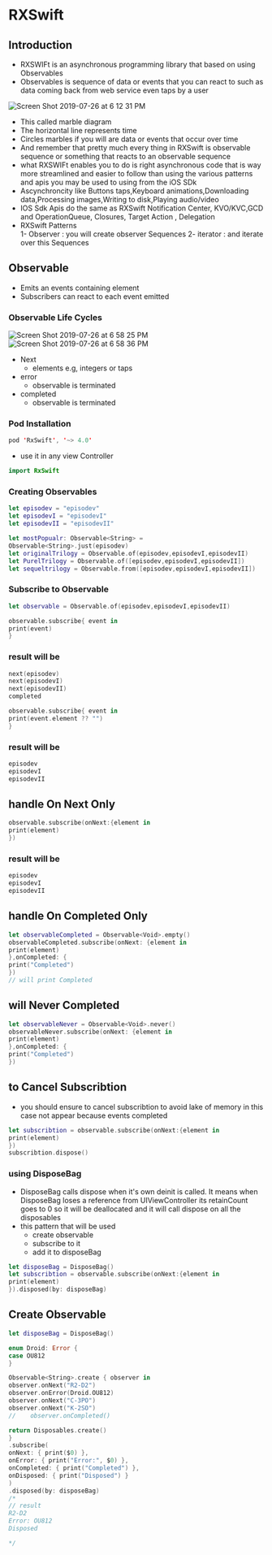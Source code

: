 # RXSwift

## Introduction

- RXSWIFt is an asynchronous programming library that based on using Observables
- Observables is sequence of data or events that you can react to such as data coming back from web service even taps by a user

![Screen Shot 2019-07-26 at 6 12 31 PM](https://user-images.githubusercontent.com/11280137/61965726-355fb080-afd1-11e9-92f9-eea25c5a9968.png)

- This called marble diagram
- The horizontal line represents time 
- Circles marbles if you will are data or events that occur over time 
- And remember that pretty much every thing in RXSwift is observable sequence or something that reacts to an observable sequence 
- what RXSWIFt enables you to do is right asynchronous code that is way more streamlined and easier to follow than using the various patterns and apis you may be used to using from the iOS SDk
- Ascynchroncity like Buttons taps,Keyboard animations,Downloading data,Processing images,Writing to disk,Playing audio/video
- IOS Sdk Apis do the same as RXSwift Notification Center, KVO/KVC,GCD and OperationQueue, Closures, Target Action , Delegation
- RXSwift Patterns  
1- Observer  : you will create observer Sequences
2- iterator  : and iterate over this Sequences

## Observable 

- Emits an events containing element 
- Subscribers can react to each  event emitted 

### Observable Life Cycles 

![Screen Shot 2019-07-26 at 6 58 25 PM](https://user-images.githubusercontent.com/11280137/61968099-72c73c80-afd7-11e9-82be-3f66865f519d.png)
![Screen Shot 2019-07-26 at 6 58 36 PM](https://user-images.githubusercontent.com/11280137/61968103-75299680-afd7-11e9-9829-333dde3bd564.png)

- Next 
  - elements e.g, integers or taps
- error 
   - observable is terminated 
- completed 
   - observable is terminated 

### Pod Installation 

```swift
pod 'RxSwift', '~> 4.0'
```
- use it in any view Controller 

```swift
import RxSwift
```

### Creating Observables 

```swift
let episodev = "episodev"
let episodevI = "episodevI"
let episodevII = "episodevII"

let mostPopualr: Observable<String> =
Observable<String>.just(episodev)
let originalTrilogy = Observable.of(episodev,episodevI,episodevII)
let PurelTrilogy = Observable.of([episodev,episodevI,episodevII])
let sequeltrilogy = Observable.from([episodev,episodevI,episodevII])
```
### Subscribe to Observable 
```swift
let observable = Observable.of(episodev,episodevI,episodevII)

observable.subscribe{ event in
print(event)
}
```
### result will be 

```swift
next(episodev)
next(episodevI)
next(episodevII)
completed
```
```swift
observable.subscribe{ event in
print(event.element ?? "")
}
```
### result will be 
```swift
episodev
episodevI
episodevII
```
## handle On Next Only 
```swift
observable.subscribe(onNext:{element in
print(element)
})
```
### result will be 
```swift
episodev
episodevI
episodevII
```
## handle On Completed Only 
```swift
let observableCompleted = Observable<Void>.empty()
observableCompleted.subscribe(onNext: {element in
print(element)
},onCompleted: {
print("Completed")
})
// will print Completed
```
## will Never Completed 
```swift
let observableNever = Observable<Void>.never()
observableNever.subscribe(onNext: {element in
print(element)
},onCompleted: {
print("Completed")
})
```
## to Cancel Subscribtion 
-  you should ensure to cancel subscribtion to avoid lake of memory in this case not appear because events completed 
```swift 
let subscribtion = observable.subscribe(onNext:{element in
print(element)
})
subscribtion.dispose()
```
### using DisposeBag

- DisposeBag calls dispose when it's own deinit is called. It means when DisposeBag loses a reference from UIViewController its retainCount goes to 0 so it will be deallocated and it will call dispose on all the disposables
- this pattern that will be used 
  - create observable
  - subscribe to it
  - add it to disposeBag
```swift 
let disposeBag = DisposeBag()
let subscribtion = observable.subscribe(onNext:{element in
print(element)
}).disposed(by: disposeBag)
```
## Create Observable 

```swift
let disposeBag = DisposeBag()

enum Droid: Error {
case OU812
}

Observable<String>.create { observer in
observer.onNext("R2-D2")
observer.onError(Droid.OU812)
observer.onNext("C-3PO")
observer.onNext("K-2SO")
//    observer.onCompleted()

return Disposables.create()
}
.subscribe(
onNext: { print($0) },
onError: { print("Error:", $0) },
onCompleted: { print("Completed") },
onDisposed: { print("Disposed") }
)
.disposed(by: disposeBag)
/*
// result
R2-D2
Error: OU812
Disposed

*/
```
